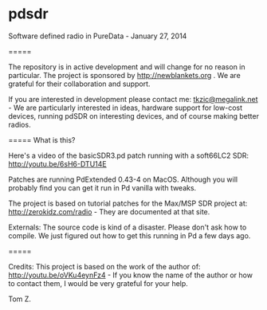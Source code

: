pdsdr
=====

Software defined radio in PureData - January 27, 2014

=====

The repository is in active development and will change for no reason in particular. The project is sponsored by http://newblankets.org . We are grateful for their collaboration and support.

If you are interested in development please contact me: tkzic@megalink.net - We are particularly interested in ideas, hardware support for low-cost devices, running pdSDR on interesting devices, and of course making better radios.

=====
What is this?

Here's a video of the basicSDR3.pd patch running with a soft66LC2 SDR: http://youtu.be/6sH6-DTU14E

Patches are running PdExtended 0.43-4 on MacOS. Although you will probably find you can get it run in Pd vanilla with tweaks.

The project is based on tutorial patches for the Max/MSP SDR project at: http://zerokidz.com/radio - They are documented at that site.

Externals: The source code is kind of a disaster. Please don't ask how to compile.  We just figured out how to get this running in Pd a few days ago.

=====

Credits: This project is based on the work of the author of: http://youtu.be/oVKu4eynFz4 - If you know the name of the author or how to contact them, I would be very grateful for your help.

Tom Z.
